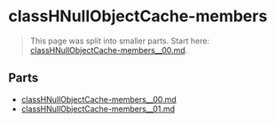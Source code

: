 # classHNullObjectCache-members

> This page was split into smaller parts. Start here: [classHNullObjectCache-members__00.md](classHNullObjectCache-members__00.md).

## Parts

- [classHNullObjectCache-members__00.md](classHNullObjectCache-members__00.md)
- [classHNullObjectCache-members__01.md](classHNullObjectCache-members__01.md)

